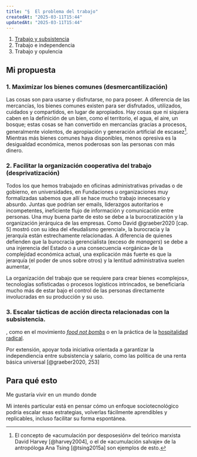 ```yaml
---
title: "§  El problema del trabajo"
createdAt: "2025-03-11T15:44"
updatedAt: "2025-03-11T15:44"
---
```


1. [Trabajo y subsistencia](trabajo-y-subsistencia)
2. Trabajo e independencia
3. Trabajo y opulencia

## Mi propuesta

### 1. Maximizar los bienes comunes (desmercantilización)

Las cosas son para usarse y disfrutarse, no para poseer. A diferencia de las mercancías, los bienes comunes existen para ser disfrutados, utilizados, cuidados y compartidos, en lugar de apropiados. Hay cosas que ni siquiera caben en la definición de un bien, como el territorio, el agua, el aire, un bosque; estas cosas se han convertido en mercancías gracias a procesos, generalmente violentos, de apropiación y generación artificial de escasez[^6]. Mientras más bienes comunes haya disponibles, menos opresiva es la desigualdad económica, menos poderosas son las personas con más dinero.

[^6]: El concepto de «acumulación por desposesión» del teórico marxista David Harvey [@harvey2004], o el de «acumulación salvaje» de la antropóloga Ana Tsing [@tsing2015a] son ejemplos de esto.

### 2. Facilitar la organización cooperativa del trabajo (desprivatización)

Todos los que hemos trabajado en oficinas administrativas privadas o de gobierno, en universidades, en Fundaciones u organizaciones muy formalizadas sabemos que allí se hace mucho trabajo innecesario y absurdo. Juntas que podrían ser emails, liderazgos autoritarios e incompetentes, ineficiente flujo de información y comunicación entre personas. Una muy buena parte de esto se debe a la burocratización y la organización jerárquica de las empresas. Como David @graeber2020 [cap. 5] mostró con su idea del «feudalismo gerencial», la burocracia y la jerarquía están estrechamente relacionadas. A diferencia de quienes defienden que la burocracia gerencialista (exceso de *managers*) se debe a una injerencia del Estado o a una consecuencia «orgánica» de la complejidad económica actual, una explicación más fuerte es que la jerarquía (el poder de unos sobre otros) y la lentitud administrativa suelen aumentar,

La organización del trabajo que se requiere para crear bienes «complejos», tecnologías sofisticadas o procesos logísticos intrincados, se beneficiaría mucho más de estar bajo el control de las personas directamente involucradas en su producción y su uso.

### 3. Escalar tácticas de acción directa relacionadas con la subsistencia.

, como en el movimiento [*food not bombs*](https://en.wikipedia.org/wiki/Food_Not_Bombs) o en la práctica de la [hospitalidad radical](https://www.youtube.com/watch?v=9n9JRw6nyLU).

Por extensión, apoyar toda iniciativa orientada a garantizar la independiencia entre subsistencia y salario, como las política de una renta básica universal [@graeber2020, 253]


## Para qué esto

Me gustaría vivir en un mundo donde

Mi interés particular está en pensar cómo un enfoque sociotecnológico podría escalar esas estrategias, volverlas fácilmente aprendibles y replicables, incluso facilitar su forma espontánea.

